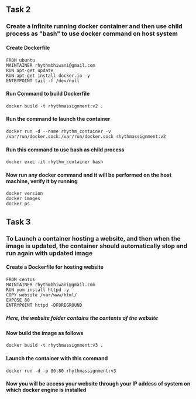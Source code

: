 ## Task 2
### Create a infinite running docker container and then use child process as "bash" to use docker command on host system
#### Create Dockerfile
```
FROM ubuntu
MAINTAINER rhythmbhiwani@gmail.com
RUN apt-get update
RUN apt-get install docker.io -y
ENTRYPOINT tail -f /dev/null
```
#### Run Command to build Dockerfile
```
docker build -t rhythmassignment:v2 .
```
#### Run the command to launch the container
```
docker run -d --name rhythm_container -v /var/run/docker.sock:/var/run/docker.sock rhythmassignment:v2
```
#### Run this command to use bash as child process
```
docker exec -it rhythm_container bash
```
#### Now run any docker command and it will be performed on the host machine, verify it by running
```
docker version
docker images
docker ps
```



## Task 3
### To Launch a container hosting a website, and then when the image is updated, the container should automatically stop and run again with updated image
#### Create a Dockerfile for hosting website
```
FROM centos
MAINTAINER rhythmbhiwani@gmail.com
RUN yum install httpd -y
COPY website /var/www/html/
EXPOSE 80
ENTRYPOINT httpd -DFOREGROUND
```
##### Here, the website folder contains the contents of the website
#### Now build the image as follows
```
docker build -t rhythmassignment:v3 .
```
#### Launch the container with this command
```
docker run -d -p 80:80 rhythmassignment:v3
```
#### Now you will be access your website through your IP addess of system on which docker engine is installed
